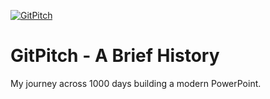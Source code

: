 [![GitPitch](https://gitpitch.com/assets/badge.svg)](https://gitpitch.com/gitpitch/journey/master)

# GitPitch - A Brief History

My journey across 1000 days building a modern PowerPoint.


